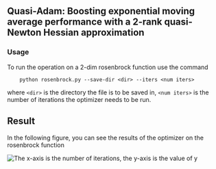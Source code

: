 ## Quasi-Adam: Boosting exponential moving average performance with a 2-rank quasi-Newton Hessian approximation

### Usage

To run the operation on a 2-dim rosenbrock function use the command
```
    python rosenbrock.py --save-dir <dir> --iters <num iters>
```

where ```<dir>``` is the directory the file is to be saved in,
```<num iters>``` is the number of iterations the optimizer needs to be run.


## Result

In the following figure, you can see the results of the optimizer on the rosenbrock function

![The x-axis is the number of iterations, the y-axis is the value of y](https://github.com/aranganath/Adaptive-quasi-Newton-updates/blob/master/results.png)